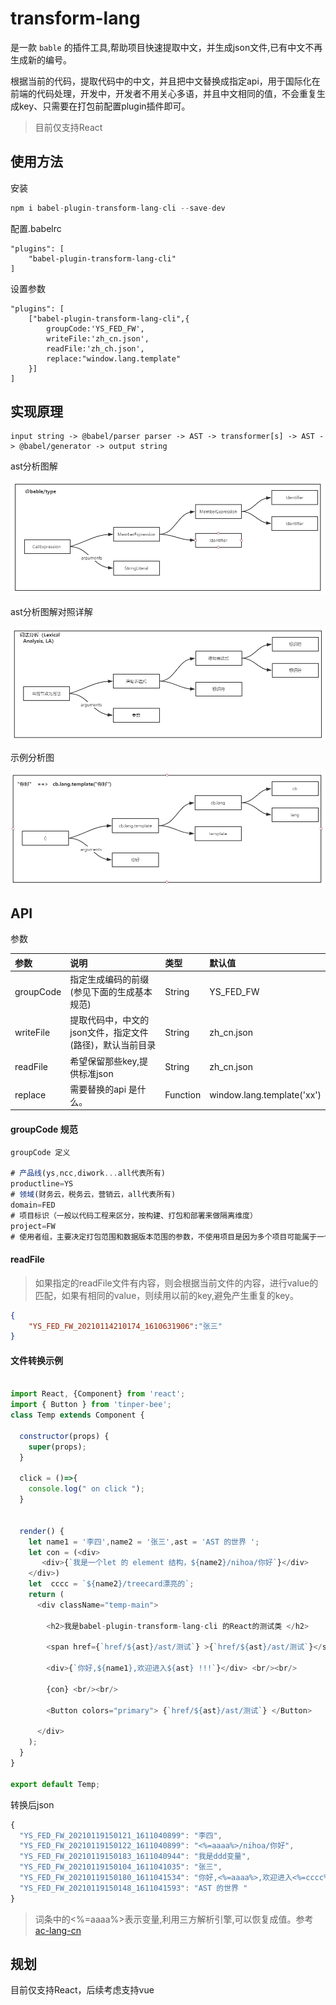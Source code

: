 # transform-lang 

是一款 `bable` 的插件工具,帮助项目快速提取中文，并生成json文件,已有中文不再生成新的编号。

根据当前的代码，提取代码中的中文，并且把中文替换成指定api，用于国际化在前端的代码处理，开发中，开发者不用关心多语，并且中文相同的值，不会重复生成key、只需要在打包前配置plugin插件即可。

>目前仅支持React

## 使用方法



安装
```js
npm i babel-plugin-transform-lang-cli --save-dev

```
配置.babelrc

``` 
"plugins": [
    "babel-plugin-transform-lang-cli"
]

```

设置参数

``` 
"plugins": [
    ["babel-plugin-transform-lang-cli",{
        groupCode:'YS_FED_FW',
        writeFile:'zh_cn.json',
        readFile:'zh_ch.json',
        replace:"window.lang.template"
    }]
]

```

## 实现原理

    input string -> @babel/parser parser -> AST -> transformer[s] -> AST -> @babel/generator -> output string


ast分析图解

![](./doc/bable-type.png)
 
ast分析图解对照详解

![](./doc/lexical.png)
 
示例分析图

![](./doc/lexical-2.png)
 

## API

参数

|参数|说明|类型|默认值|
|:---|:-----|:----|:------|
|groupCode|指定生成编码的前缀(参见下面的生成基本规范) |String| YS_FED_FW |
|writeFile|提取代码中，中文的json文件，指定文件(路径)，默认当前目录 |String|zh_cn.json|
|readFile|希望保留那些key,提供标准json |String|zh_cn.json|
|replace|需要替换的api 是什么。|Function|window.lang.template('xx')|
#### groupCode 规范

```js
groupCode 定义

# 产品线(ys,ncc,diwork...all代表所有)
productline=YS
# 领域(财务云，税务云，营销云，all代表所有)
domain=FED
# 项目标识（一般以代码工程来区分，按构建、打包和部署来做隔离维度）
project=FW
# 使用者组，主要决定打包范围和数据版本范围的参数，不使用项目是因为多个项目可能属于一个组


```

#### readFile 
> 如果指定的readFile文件有内容，则会根据当前文件的内容，进行value的匹配，如果有相同的value，则续用以前的key,避免产生重复的key。

```json
{
    "YS_FED_FW_20210114210174_1610631906":"张三"
}

```
 
#### 文件转换示例 

```js

import React, {Component} from 'react';
import { Button } from 'tinper-bee';
class Temp extends Component {

  constructor(props) {
    super(props);
  }

  click = ()=>{
    console.log(" on click ");
  }


  render() {
    let name1 = '李四',name2 = '张三',ast = 'AST 的世界 ';
    let con = (<div>
       <div>{`我是一个let 的 element 结构，${name2}/nihoa/你好`}</div>
    </div>)
    let  cccc = `${name2}/treecard漂亮的`;
    return (
      <div className="temp-main"> 

        <h2>我是babel-plugin-transform-lang-cli 的React的测试类 </h2>

        <span href={`href/${ast}/ast/测试`} >{`href/${ast}/ast/测试`}</span> <br/><br/>
 
        <div>{`你好,${name1},欢迎进入${ast} !!!`}</div> <br/><br/>

        {con} <br/><br/>
 
        <Button colors="primary"> {`href/${ast}/ast/测试`} </Button>
      
      </div>
    );
  }
}

export default Temp;


```

转换后json

```js
{
  "YS_FED_FW_20210119150121_1611040899": "李四",
  "YS_FED_FW_20210119150122_1611040899": "<%=aaaa%>/nihoa/你好",
  "YS_FED_FW_20210119150183_1611040944": "我是ddd变量",
  "YS_FED_FW_20210119150104_1611041035": "张三",
  "YS_FED_FW_20210119150180_1611041534": "你好,<%=aaaa%>,欢迎进入<%=cccc%> !!!",
  "YS_FED_FW_20210119150148_1611041593": "AST 的世界 "
}

```
>词条中的<%=aaaa%>表示变量,利用三方解析引擎,可以恢复成值。参考[ac-lang-cn](https://www.npmjs.com/package/ac-lang-cn)

## 规划
  目前仅支持React，后续考虑支持vue
